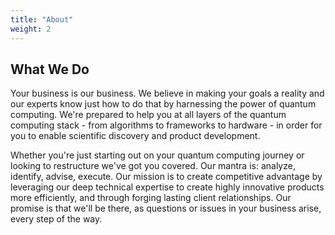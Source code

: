 ```yaml
---
title: "About"
weight: 2
---
```


## What We Do

Your business is our business. We believe in making your goals a reality and our experts know just how to do that by harnessing the power of quantum computing. We're prepared to help you at all layers of the quantum computing stack - from algorithms to frameworks to hardware - in order for you to enable scientific discovery and product development. 

Whether you're just starting out on your quantum computing journey or looking to restructure we've got you covered. Our mantra is: analyze, identify, advise, execute. Our mission is to create competitive advantage by leveraging our deep technical expertise to create highly innovative products more efficiently, and through forging lasting client relationships. Our promise is that we'll be there, as questions or issues in your business arise, every step of the way. 
